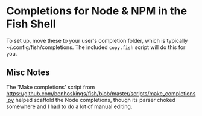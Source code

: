 # Completions for Node & NPM in the Fish Shell

To set up, move these to your user's completion folder, which is typically ~/.config/fish/completions. The included `copy.fish` script will do this for you.

## Misc Notes

The 'Make completions' script from https://github.com/benhoskings/fish/blob/master/scripts/make_completions.py helped scaffold the Node completions, though its parser choked somewhere and I had to do a lot of manual editing.
